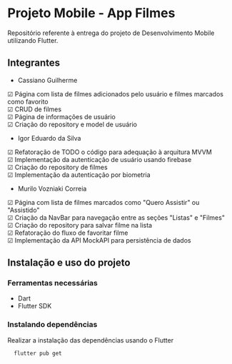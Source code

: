 # Projeto Mobile - App Filmes

Repositório referente à entrega do projeto de Desenvolvimento Mobile utilizando Flutter.

## Integrantes

- Cassiano Guilherme

&#9745; Página com lista de filmes adicionados pelo usuário e filmes marcados como favorito</br>
&#9745; CRUD de filmes</br>
&#9745; Página de informações de usuário</br>
&#9745; Criação do repository e model de usuário</br>

- Igor Eduardo da Silva

&#9745; Refatoração de TODO o código para adequação à arquitura MVVM</br>
&#9745; Implementação da autenticação de usuário usando firebase</br>
&#9745; Criação do repository de filmes</br>
&#9745; Implementação da autenticação por biometria</br>

- Murilo Vozniaki Correia

&#9745; Página com lista de filmes marcados como "Quero Assistir" ou "Assistido"</br>
&#9745; Criação da NavBar para navegação entre as seções "Listas" e "Filmes"</br>
&#9745; Criação do repository para salvar filme na lista</br>
&#9745; Refatoração do fluxo de favoritar filme</br>
&#9745; Implementação da API MockAPI para persistência de dados</br>

## Instalação e uso do projeto

### Ferramentas necessárias

- Dart
- Flutter SDK

### Instalando dependências

Realizar a instalação das dependências usando o Flutter

```bash
  flutter pub get
```
